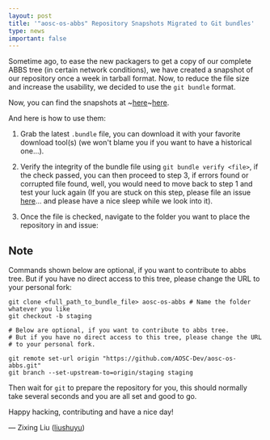 ```yaml
---
layout: post
title: '"aosc-os-abbs" Repository Snapshots Migrated to Git bundles'
type: news
important: false
---
```


Sometime ago, to ease the new packagers to get a copy of our complete ABBS tree (in certain network conditions), we have created a snapshot of our repository once a week in tarball format. Now, to reduce the file size and increase the usability, we decided to use the `git bundle` format.

Now, you can find the snapshots at ~[here](https://repo.aosc.io/misc/aosc-os-abbs-snapshots/)~[here](https://repo.aosc.io/aosc-os-abbs-snapshots/).

And here is how to use them:

1. Grab the latest `.bundle` file, you can download it with your favorite download tool(s) (we won't blame you if you want to have a historical one...).

2. Verify the integrity of the bundle file using `git bundle verify <file>`, if the check passed, you can then proceed to step 3, if errors found or corrupted file found, well, you would need to move back to step 1 and test your luck again (If you are stuck on this step, please file an issue [here](https://github.com/AOSC-Dev/aosc-os-abbs/issues)... and please have a nice sleep while we look into it).

3. Once the file is checked, navigate to the folder you want to place the repository in and issue:

## Note

Commands shown below are optional, if you want to contribute to abbs tree. But if you have no direct access to this tree, please change the URL to your personal fork:

    git clone <full_path_to_bundle_file> aosc-os-abbs # Name the folder whatever you like
    git checkout -b staging

    # Below are optional, if you want to contribute to abbs tree.
    # But if you have no direct access to this tree, please change the URL
    # to your personal fork.

    git remote set-url origin "https://github.com/AOSC-Dev/aosc-os-abbs.git"  
    git branch --set-upstream-to=origin/staging staging

Then wait for `git` to prepare the repository for you, this should normally take several seconds and you are all set and good to go.

Happy hacking, contributing and have a nice day!

— Zixing Liu ([liushuyu](https://github.com/liushuyu/))
